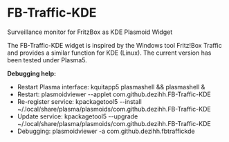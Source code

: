 # FB-Traffic-KDE
 Surveillance monitor for FritzBox as KDE Plasmoid Widget

 The FB-Traffic-KDE widget is inspired by the Windows tool Fritz!Box Traffic and provides a similar function for KDE (Linux). The current version has been tested under Plasma5.

**Debugging help:**
- Restart Plasma interface: kquitapp5 plasmashell && plasmashell &
- Restart: plasmoidviewer --applet com.github.dezihh.FB-Traffic-KDE
- Re-register service: kpackagetool5 --install ~/.local/share/plasma/plasmoids/com.github.dezihh.FB-Traffic-KDE
- Update service: kpackagetool5 --upgrade ~/.local/share/plasma/plasmoids/com.github.dezihh.FB-Traffic-KDE
- Debugging: plasmoidviewer -a com.github.dezihh.fbtraffickde

